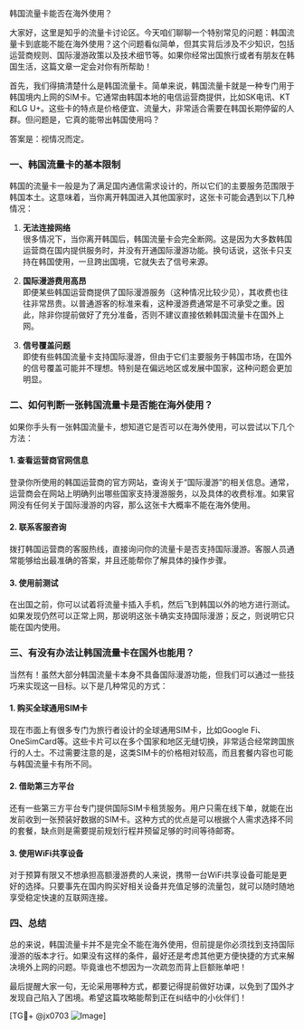 韩国流量卡能否在海外使用？

大家好，这里是知乎的流量卡讨论区。今天咱们聊聊一个特别常见的问题：韩国流量卡到底能不能在海外使用？这个问题看似简单，但其实背后涉及不少知识，包括运营商规则、国际漫游政策以及技术细节等。如果你经常出国旅行或者有朋友在韩国生活，这篇文章一定会对你有所帮助！

首先，我们得搞清楚什么是韩国流量卡。简单来说，韩国流量卡就是一种专门用于韩国境内上网的SIM卡。它通常由韩国本地的电信运营商提供，比如SK电讯、KT和LG U+。这些卡的特点是价格便宜、流量大，非常适合需要在韩国长期停留的人群。但问题是，它真的能带出韩国使用吗？

答案是：视情况而定。

### 一、韩国流量卡的基本限制

韩国的流量卡一般是为了满足国内通信需求设计的，所以它们的主要服务范围限于韩国本土。这意味着，当你离开韩国进入其他国家时，这张卡可能会遇到以下几种情况：

1. **无法连接网络**  
   很多情况下，当你离开韩国后，韩国流量卡会完全断网。这是因为大多数韩国运营商在国内提供服务时，并没有开通国际漫游功能。换句话说，这张卡只支持在韩国使用，一旦跨出国境，它就失去了信号来源。

2. **国际漫游费用高昂**  
   即便某些韩国运营商提供了国际漫游服务（这种情况比较少见），其收费也往往非常昂贵。以普通游客的标准来看，这种漫游费通常是不可承受之重。因此，除非你提前做好了充分准备，否则不建议直接依赖韩国流量卡在国外上网。

3. **信号覆盖问题**  
   即使有些韩国流量卡支持国际漫游，但由于它们主要服务于韩国市场，在国外的信号覆盖可能并不理想。特别是在偏远地区或发展中国家，这种问题会更加明显。

### 二、如何判断一张韩国流量卡是否能在海外使用？

如果你手头有一张韩国流量卡，想知道它是否可以在海外使用，可以尝试以下几个方法：

#### 1. 查看运营商官网信息
登录你所使用的韩国运营商的官方网站，查询关于“国际漫游”的相关信息。通常，运营商会在网站上明确列出哪些国家支持漫游服务，以及具体的收费标准。如果官网没有任何关于国际漫游的内容，那么这张卡大概率不能在海外使用。

#### 2. 联系客服咨询
拨打韩国运营商的客服热线，直接询问你的流量卡是否支持国际漫游。客服人员通常能够给出最准确的答案，并且还能帮你了解具体的操作步骤。

#### 3. 使用前测试
在出国之前，你可以试着将流量卡插入手机，然后飞到韩国以外的地方进行测试。如果发现仍然可以正常上网，那说明这张卡确实支持国际漫游；反之，则说明它只能在国内使用。

### 三、有没有办法让韩国流量卡在国外也能用？

当然有！虽然大部分韩国流量卡本身不具备国际漫游功能，但我们可以通过一些技巧来实现这一目标。以下是几种常见的方式：

#### 1. 购买全球通用SIM卡
现在市面上有很多专门为旅行者设计的全球通用SIM卡，比如Google Fi、OneSimCard等。这些卡片可以在多个国家和地区无缝切换，非常适合经常跨国旅行的人士。不过需要注意的是，这类SIM卡的价格相对较高，而且套餐内容也可能与韩国流量卡有所不同。

#### 2. 借助第三方平台
还有一些第三方平台专门提供国际SIM卡租赁服务。用户只需在线下单，就能在出发前收到一张预装好数据的SIM卡。这种方式的优点是可以根据个人需求选择不同的套餐，缺点则是需要提前规划行程并预留足够的时间等待邮寄。

#### 3. 使用WiFi共享设备
对于预算有限又不想承担高额漫游费的人来说，携带一台WiFi共享设备可能是更好的选择。只要事先在国内购买好相关设备并充值足够的流量包，就可以随时随地享受稳定快速的互联网连接。

### 四、总结

总的来说，韩国流量卡并不是完全不能在海外使用，但前提是你必须找到支持国际漫游的版本才行。如果没有这样的条件，最好还是考虑其他更方便快捷的方式来解决境外上网的问题。毕竟谁也不想因为一次疏忽而背上巨额账单吧！

最后提醒大家一句，无论采用哪种方式，都要记得提前做好功课，以免到了国外才发现自己陷入了困境。希望这篇攻略能帮到正在纠结中的小伙伴们！

[TG💪+ @jx0703 ![Image](https://github.com/user-attachments/assets/dbca1d08-cadb-493c-b0ec-ad6f7a83f270)]